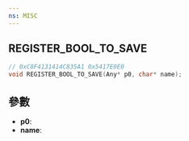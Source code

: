 ```yaml
---
ns: MISC
---
```

## REGISTER_BOOL_TO_SAVE

```c
// 0xC8F4131414C835A1 0x5417E0E0
void REGISTER_BOOL_TO_SAVE(Any* p0, char* name);
```


## 參數
* **p0**: 
* **name**: 

